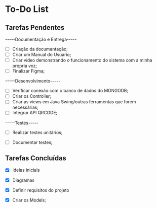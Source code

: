 # To-Do List

## Tarefas Pendentes

-----Documentação e Entrega-----
- [ ] Criação da documentação;
- [ ] Criar um Manual do Usuario;
- [ ] Criar video demonstrando o funcionamento do sistema com a minha propria voz;
- [ ] Finalizar Figma;

-----Desenvolvimento-----
- [ ] Verificar conexão com o banco de dados do MONGODB;
- [ ] Criar os Controller;
- [ ] Criar as views em Java Swing/outras ferramentas que forem necessárias;
- [ ] Integrar API QRCODE;

-----Testes-----
- [ ] Realizar testes unitários;
- [ ] Documentar testes;


## Tarefas Concluídas

- [x] Ideias iniciais
- [x] Diagramas
- [x] Definir requisitos do projeto
- [x] Criar os Models;

